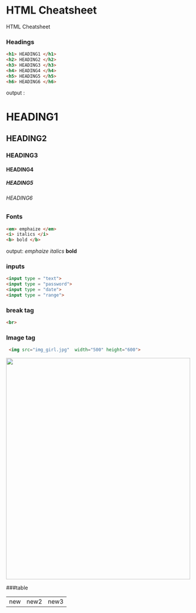 # HTML Cheatsheet

HTML Cheatsheet

### Headings
```html
<h1> HEADING1 </h1>
<h2> HEADING2 </h2>
<h3> HEADING3 </h3>
<h4> HEADING4 </h4>
<h5> HEADING5 </h5>
<h6> HEADING6 </h6>
```
output :
<h1> HEADING1 </h1>
<h2> HEADING2 </h2>
<h3> HEADING3 </h3>
<h4> HEADING4 </h4>
<h5> HEADING5 </h5>
<h6> HEADING6 </h6>

### Fonts
```html
<em> emphaize </em>
<i> italics </i>
<b> bold </b>
```
output: 
<em> emphaize </em>
<i> italics </i>
<b> bold </b>

### inputs
```html 
<input type = "text">
<input type = "password">
<input type = "date">
<input type = "range">
```
### break tag 
```html
<br> 
```
### Image tag 
```html
 <img src="img_girl.jpg"  width="500" height="600"> 
```
<img src="img_girl.jpg"  width="500" height="600"> 

###table
<table>
 <tr>
  <td>new</td>
  <td>new2</td>
  <td>new3</td>
 </tr>
</table>
 
